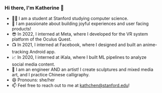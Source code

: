### Hi there, I'm Katherine 👋

- 🧑‍🎓 I am a student at Stanford studying computer science.
- 🌱 I am passionate about building joyful experiences and user facing products!
- 😎 In 2022, I interned at Meta, where I developed for the VR system platform of the Oculus Quest.
- 📺 In 2021, I interned at Facebook, where I designed and built an anime-tracking Android app.
- 📈 In 2020, I interned at iKala, where I built ML pipelines to analyze social media content.
- 🎨 I am an engineer AND an artist! I create sculptures and mixed media art, and I practice Chinese calligraphy.
- 😄 Pronouns: she/her
- 📫 Feel free to reach out to me at kathchen@stanford.edu!

<!--
**katchen1/katchen1** is a ✨ _special_ ✨ repository because its `README.md` (this file) appears on your GitHub profile.

Here are some ideas to get you started:

- 🔭 I’m currently working on ...
- 🌱 I’m currently learning ...
- 👯 I’m looking to collaborate on ...
- 🤔 I’m looking for help with ...
- 💬 Ask me about ...
- 📫 How to reach me: ...
- 😄 Pronouns: ...
- ⚡ Fun fact: ...
-->
